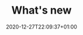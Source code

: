 ---
title: "What's new"
date: 2020-12-27T22:09:37+01:00
draft: false
geekdocCollapseSection: true
---